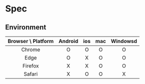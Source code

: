# Spec

## Environment

|Browser \ Platform|Android|ios|mac|Windowsd|
| :----------------: | :-----: | :-: | :-: | :-----: |
|       Chrome       |    O    |  O  |  O  |    O    |
|        Edge        |    O    |  X  |  O  |    O    |
|      Firefox       |    X    |  X  |  O  |    O    |
|       Safari       |    X    |  O  |  O  |    X    |

